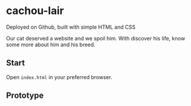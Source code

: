 # cachou-lair

Deployed on Github, built with simple HTML and CSS

Our cat deserved a website and we spoil him. With discover his life, know some more about him and his breed.

## Start

Open `index.html` in your preferred browser.

## Prototype
